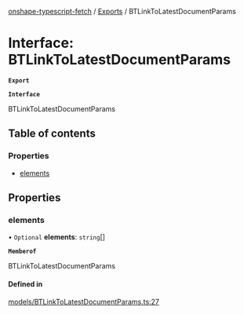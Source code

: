 [onshape-typescript-fetch](../README.md) / [Exports](../modules.md) / BTLinkToLatestDocumentParams

# Interface: BTLinkToLatestDocumentParams

**`Export`**

**`Interface`**

BTLinkToLatestDocumentParams

## Table of contents

### Properties

- [elements](BTLinkToLatestDocumentParams.md#elements)

## Properties

### elements

• `Optional` **elements**: `string`[]

**`Memberof`**

BTLinkToLatestDocumentParams

#### Defined in

[models/BTLinkToLatestDocumentParams.ts:27](https://github.com/toebes/onshape-typescript-fetch/blob/3e11ae1/models/BTLinkToLatestDocumentParams.ts#L27)
